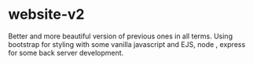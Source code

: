 # website-v2
Better and  more beautiful version of previous ones in all terms.
Using bootstrap for styling with some vanilla javascript and EJS, node , express for some back server development.
